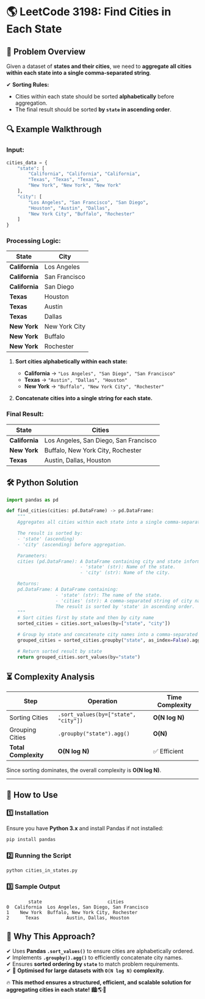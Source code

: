 # 🌎 **LeetCode 3198: Find Cities in Each State**  

## 📌 **Problem Overview**  
Given a dataset of **states and their cities**, we need to **aggregate all cities within each state into a single comma-separated string**.  

✔ **Sorting Rules:**  
   - Cities within each state should be sorted **alphabetically** before aggregation.  
   - The final result should be sorted **by `state` in ascending order**.  

## 🔍 **Example Walkthrough**  

### **Input:**
```python
cities_data = {
    "state": [
        "California", "California", "California",
        "Texas", "Texas", "Texas",
        "New York", "New York", "New York"
    ],
    "city": [
        "Los Angeles", "San Francisco", "San Diego",
        "Houston", "Austin", "Dallas",
        "New York City", "Buffalo", "Rochester"
    ]
}
```

### **Processing Logic:**
| State      | City           |
|------------|---------------|
| **California** | Los Angeles    |
| **California** | San Francisco  |
| **California** | San Diego      |
| **Texas**      | Houston        |
| **Texas**      | Austin         |
| **Texas**      | Dallas         |
| **New York**   | New York City  |
| **New York**   | Buffalo        |
| **New York**   | Rochester      |

1. **Sort cities alphabetically within each state:**  
   - **California** → `"Los Angeles", "San Diego", "San Francisco"`  
   - **Texas** → `"Austin", "Dallas", "Houston"`  
   - **New York** → `"Buffalo", "New York City", "Rochester"`  

2. **Concatenate cities into a single string for each state.**  

### **Final Result:**
| State       | Cities                                      |
|------------|--------------------------------------------|
| **California** | Los Angeles, San Diego, San Francisco  |
| **New York**   | Buffalo, New York City, Rochester      |
| **Texas**      | Austin, Dallas, Houston               |

## 🛠 **Python Solution**
```python
import pandas as pd

def find_cities(cities: pd.DataFrame) -> pd.DataFrame:
    """
    Aggregates all cities within each state into a single comma-separated string.

    The result is sorted by:
    - 'state' (ascending)
    - 'city' (ascending) before aggregation.

    Parameters:
    cities (pd.DataFrame): A DataFrame containing city and state information with columns:
                           - 'state' (str): Name of the state.
                           - 'city' (str): Name of the city.

    Returns:
    pd.DataFrame: A DataFrame containing:
                  - 'state' (str): The name of the state.
                  - 'cities' (str): A comma-separated string of city names sorted alphabetically.
                  The result is sorted by 'state' in ascending order.
    """
    # Sort cities first by state and then by city name
    sorted_cities = cities.sort_values(by=["state", "city"])

    # Group by state and concatenate city names into a comma-separated string
    grouped_cities = sorted_cities.groupby("state", as_index=False).agg(cities=("city", ", ".join))

    # Return sorted result by state
    return grouped_cities.sort_values(by="state")
```

## ⏳ **Complexity Analysis**
| Step         | Operation                     | Time Complexity |
|-------------|------------------------------|----------------|
| Sorting Cities | `.sort_values(by=["state", "city"])` | **O(N log N)** |
| Grouping Cities | `.groupby("state").agg()`  | **O(N)** |
| **Total Complexity** | **O(N log N)** | ✅ Efficient |

Since sorting dominates, the overall complexity is **O(N log N)**.

---

## 🚀 **How to Use**
### **1️⃣ Installation**
Ensure you have **Python 3.x** and install Pandas if not installed:  
```bash
pip install pandas
```

### **2️⃣ Running the Script**
```bash
python cities_in_states.py
```

### **3️⃣ Sample Output**
```plaintext
        state                        cities
0  California  Los Angeles, San Diego, San Francisco
1    New York  Buffalo, New York City, Rochester
2      Texas          Austin, Dallas, Houston
```

## 🎯 **Why This Approach?**
✔ Uses **Pandas `.sort_values()`** to ensure cities are alphabetically ordered.  
✔ Implements **`.groupby().agg()`** to efficiently concatenate city names.  
✔ Ensures **sorted ordering by `state`** to match problem requirements.  
✔ 🚀 **Optimised for large datasets with `O(N log N)` complexity.**  

🔥 **This method ensures a structured, efficient, and scalable solution for aggregating cities in each state!** 🏙️🌎🚀